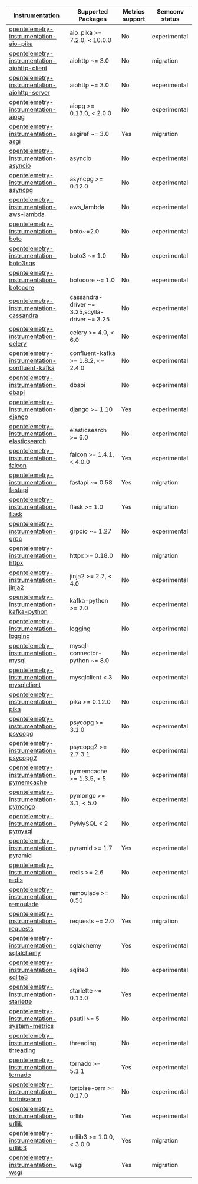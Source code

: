 
| Instrumentation | Supported Packages | Metrics support | Semconv status |
| --------------- | ------------------ | --------------- | -------------- |
| [opentelemetry-instrumentation-aio-pika](./opentelemetry-instrumentation-aio-pika) | aio_pika >= 7.2.0, < 10.0.0 | No | experimental
| [opentelemetry-instrumentation-aiohttp-client](./opentelemetry-instrumentation-aiohttp-client) | aiohttp ~= 3.0 | No | migration
| [opentelemetry-instrumentation-aiohttp-server](./opentelemetry-instrumentation-aiohttp-server) | aiohttp ~= 3.0 | No | experimental
| [opentelemetry-instrumentation-aiopg](./opentelemetry-instrumentation-aiopg) | aiopg >= 0.13.0, < 2.0.0 | No | experimental
| [opentelemetry-instrumentation-asgi](./opentelemetry-instrumentation-asgi) | asgiref ~= 3.0 | Yes | migration
| [opentelemetry-instrumentation-asyncio](./opentelemetry-instrumentation-asyncio) | asyncio | No | experimental
| [opentelemetry-instrumentation-asyncpg](./opentelemetry-instrumentation-asyncpg) | asyncpg >= 0.12.0 | No | experimental
| [opentelemetry-instrumentation-aws-lambda](./opentelemetry-instrumentation-aws-lambda) | aws_lambda | No | experimental
| [opentelemetry-instrumentation-boto](./opentelemetry-instrumentation-boto) | boto~=2.0 | No | experimental
| [opentelemetry-instrumentation-boto3sqs](./opentelemetry-instrumentation-boto3sqs) | boto3 ~= 1.0 | No | experimental
| [opentelemetry-instrumentation-botocore](./opentelemetry-instrumentation-botocore) | botocore ~= 1.0 | No | experimental
| [opentelemetry-instrumentation-cassandra](./opentelemetry-instrumentation-cassandra) | cassandra-driver ~= 3.25,scylla-driver ~= 3.25 | No | experimental
| [opentelemetry-instrumentation-celery](./opentelemetry-instrumentation-celery) | celery >= 4.0, < 6.0 | No | experimental
| [opentelemetry-instrumentation-confluent-kafka](./opentelemetry-instrumentation-confluent-kafka) | confluent-kafka >= 1.8.2, <= 2.4.0 | No | experimental
| [opentelemetry-instrumentation-dbapi](./opentelemetry-instrumentation-dbapi) | dbapi | No | experimental
| [opentelemetry-instrumentation-django](./opentelemetry-instrumentation-django) | django >= 1.10 | Yes | experimental
| [opentelemetry-instrumentation-elasticsearch](./opentelemetry-instrumentation-elasticsearch) | elasticsearch >= 6.0 | No | experimental
| [opentelemetry-instrumentation-falcon](./opentelemetry-instrumentation-falcon) | falcon >= 1.4.1, < 4.0.0 | Yes | experimental
| [opentelemetry-instrumentation-fastapi](./opentelemetry-instrumentation-fastapi) | fastapi ~= 0.58 | Yes | migration
| [opentelemetry-instrumentation-flask](./opentelemetry-instrumentation-flask) | flask >= 1.0 | Yes | migration
| [opentelemetry-instrumentation-grpc](./opentelemetry-instrumentation-grpc) | grpcio ~= 1.27 | No | experimental
| [opentelemetry-instrumentation-httpx](./opentelemetry-instrumentation-httpx) | httpx >= 0.18.0 | No | migration
| [opentelemetry-instrumentation-jinja2](./opentelemetry-instrumentation-jinja2) | jinja2 >= 2.7, < 4.0 | No | experimental
| [opentelemetry-instrumentation-kafka-python](./opentelemetry-instrumentation-kafka-python) | kafka-python >= 2.0 | No | experimental
| [opentelemetry-instrumentation-logging](./opentelemetry-instrumentation-logging) | logging | No | experimental
| [opentelemetry-instrumentation-mysql](./opentelemetry-instrumentation-mysql) | mysql-connector-python ~= 8.0 | No | experimental
| [opentelemetry-instrumentation-mysqlclient](./opentelemetry-instrumentation-mysqlclient) | mysqlclient < 3 | No | experimental
| [opentelemetry-instrumentation-pika](./opentelemetry-instrumentation-pika) | pika >= 0.12.0 | No | experimental
| [opentelemetry-instrumentation-psycopg](./opentelemetry-instrumentation-psycopg) | psycopg >= 3.1.0 | No | experimental
| [opentelemetry-instrumentation-psycopg2](./opentelemetry-instrumentation-psycopg2) | psycopg2 >= 2.7.3.1 | No | experimental
| [opentelemetry-instrumentation-pymemcache](./opentelemetry-instrumentation-pymemcache) | pymemcache >= 1.3.5, < 5 | No | experimental
| [opentelemetry-instrumentation-pymongo](./opentelemetry-instrumentation-pymongo) | pymongo >= 3.1, < 5.0 | No | experimental
| [opentelemetry-instrumentation-pymysql](./opentelemetry-instrumentation-pymysql) | PyMySQL < 2 | No | experimental
| [opentelemetry-instrumentation-pyramid](./opentelemetry-instrumentation-pyramid) | pyramid >= 1.7 | Yes | experimental
| [opentelemetry-instrumentation-redis](./opentelemetry-instrumentation-redis) | redis >= 2.6 | No | experimental
| [opentelemetry-instrumentation-remoulade](./opentelemetry-instrumentation-remoulade) | remoulade >= 0.50 | No | experimental
| [opentelemetry-instrumentation-requests](./opentelemetry-instrumentation-requests) | requests ~= 2.0 | Yes | migration
| [opentelemetry-instrumentation-sqlalchemy](./opentelemetry-instrumentation-sqlalchemy) | sqlalchemy | Yes | experimental
| [opentelemetry-instrumentation-sqlite3](./opentelemetry-instrumentation-sqlite3) | sqlite3 | No | experimental
| [opentelemetry-instrumentation-starlette](./opentelemetry-instrumentation-starlette) | starlette ~= 0.13.0 | Yes | experimental
| [opentelemetry-instrumentation-system-metrics](./opentelemetry-instrumentation-system-metrics) | psutil >= 5 | No | experimental
| [opentelemetry-instrumentation-threading](./opentelemetry-instrumentation-threading) | threading | No | experimental
| [opentelemetry-instrumentation-tornado](./opentelemetry-instrumentation-tornado) | tornado >= 5.1.1 | Yes | experimental
| [opentelemetry-instrumentation-tortoiseorm](./opentelemetry-instrumentation-tortoiseorm) | tortoise-orm >= 0.17.0 | No | experimental
| [opentelemetry-instrumentation-urllib](./opentelemetry-instrumentation-urllib) | urllib | Yes | experimental
| [opentelemetry-instrumentation-urllib3](./opentelemetry-instrumentation-urllib3) | urllib3 >= 1.0.0, < 3.0.0 | Yes | migration
| [opentelemetry-instrumentation-wsgi](./opentelemetry-instrumentation-wsgi) | wsgi | Yes | migration
